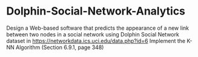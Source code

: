 # Dolphin-Social-Network-Analytics
Design a Web-based software that predicts the appearance of a new link between two nodes in a social network using Dolphin Social Network dataset in  https://networkdata.ics.uci.edu/data.php?id=6 Implement the K-NN Algorithm (Section 6.9.1, page 348)
